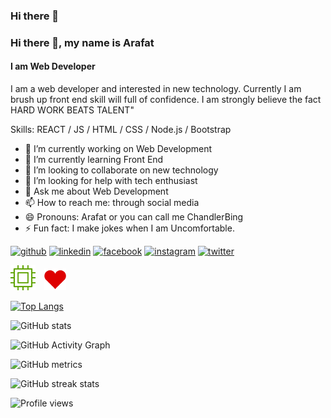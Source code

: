 ### Hi there 👋

<!--
**arafatmollah/arafatmollah** is a ✨ _special_ ✨ repository because its `README.md` (this file) appears on your GitHub profile.

Here are some ideas to get you started:

- 🔭 I’m currently working on ...
- 🌱 I’m currently learning ...
- 👯 I’m looking to collaborate on ...
- 🤔 I’m looking for help with ...
- 💬 Ask me about ...
- 📫 How to reach me: ...
- 😄 Pronouns: ...
- ⚡ Fun fact: ...
-->
### Hi there 👋, my name is Arafat
#### I am Web Developer


I am a web developer and interested in new technology. Currently I am brush up front end skill will full of confidence. I am strongly believe the fact HARD WORK BEATS TALENT"

Skills: REACT / JS / HTML / CSS / Node.js / Bootstrap

- 🔭 I’m currently working on Web Development 
- 🌱 I’m currently learning Front End 
- 👯 I’m looking to collaborate on new technology 
- 🤔 I’m looking for help with tech enthusiast 
- 💬 Ask me about Web Development 
- 📫 How to reach me: through social media 
- 😄 Pronouns: Arafat or you can call me ChandlerBing 
- ⚡ Fun fact: I make jokes when I am Uncomfortable. 


[<img src='https://cdn.jsdelivr.net/npm/simple-icons@3.0.1/icons/github.svg' alt='github' height='40'>](https://github.com/arafatmollah)  [<img src='https://cdn.jsdelivr.net/npm/simple-icons@3.0.1/icons/linkedin.svg' alt='linkedin' height='40'>](https://www.linkedin.com/in/arafatmshuvo/)  [<img src='https://cdn.jsdelivr.net/npm/simple-icons@3.0.1/icons/facebook.svg' alt='facebook' height='40'>](https://www.facebook.com/shuvo.arafat.37)  [<img src='https://cdn.jsdelivr.net/npm/simple-icons@3.0.1/icons/instagram.svg' alt='instagram' height='40'>](https://www.instagram.com/arafatmshuvo/)  [<img src='https://cdn.jsdelivr.net/npm/simple-icons@3.0.1/icons/twitter.svg' alt='twitter' height='40'>](https://twitter.com/arafatmshuvo)  

<a href='https://docs.github.com/en/developers'><img src='https://raw.githubusercontent.com/acervenky/animated-github-badges/master/assets/devbadge.gif' width='40' height='40'></a> <a href='https://docs.github.com/en/github/supporting-the-open-source-community-with-github-sponsors'><img src='https://raw.githubusercontent.com/acervenky/animated-github-badges/master/assets/sponsorbadge.gif' width='35' height='35'></a> 

[![Top Langs](https://github-readme-stats.vercel.app/api/top-langs/?username=arafatmollah)](https://github.com/anuraghazra/github-readme-stats)

![GitHub stats](https://github-readme-stats.vercel.app/api?username=arafatmollah&show_icons=true&count_private=true)  

![GitHub Activity Graph](https://activity-graph.herokuapp.com/graph?username=arafatmollah)  

![GitHub metrics](https://metrics.lecoq.io/arafatmollah)  

![GitHub streak stats](https://github-readme-streak-stats.herokuapp.com/?user=arafatmollah)  

![Profile views](https://gpvc.arturio.dev/arafatmollah)  

